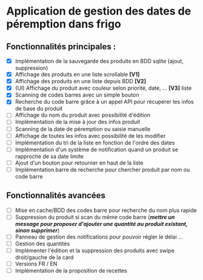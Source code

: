 # Application de gestion des dates de péremption dans frigo
## Fonctionnalités principales :
- [x] Implémentation de la sauvegarde des produits en BDD sqlite (ajout, suppression)
- [x] Affichage des produits en une liste scrollable **[V1]**
- [x] Affichage des produits en une liste depuis BDD **[V2]**
- [x] (UI) Affichage du produit avec couleur selon priorité, date, ... **[V3]** liste
- [x] Scanning de codes barres avec un simple bouton
- [x] Recherche du code barre grâce à un appel API pour récupérer les infos de base du produit 
- [ ] Affichage du nom du produit avec possibilité d'édition 
- [ ] Implémentation de la mise à jour des infos produit
- [ ] Scanning de la date de péremption ou saisie manuelle
- [ ] Affichage de toutes les infos avec possibilité de les modifier
- [ ] Implémentation du tri de la liste en fonction de l'ordre des dates
- [ ] Implémentation d'un système de notification quand un produit se rapproche de sa date limite
- [ ] Ajout d'un bouton pour retourner en haut de la liste
- [ ] Implémentation barre de recherche pour chercher produit par nom ou code barre
  
## Fonctionnalités avancées
- [ ] Mise en cache/BDD des codes barre pour recherche du nom plus rapide
- [ ] Suppression du produit si scan du même code barre (***mettre un message pour proposer d'ajouter une quantité au produit existant, sinon supprimer***)
- [ ] Panneau de gestion des notifications pour pouvoir régler le délai ... 
- [ ] Gestion des quantités 
- [ ] Implémenter l'édition et la suppression des produits avec swipe droit/gauche de la card 
- [ ] Versions FR / EN
- [ ] Implémentation de la proposition de recettes 
